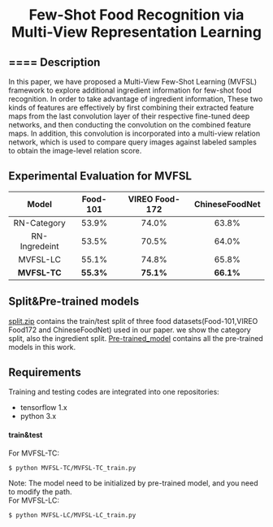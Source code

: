 # <p align="center">Few-Shot Food Recognition via Multi-View Representation Learning</p>
====
  Description
--
  In this paper, we have proposed a Multi-View Few-Shot Learning (MVFSL) framework to explore additional ingredient information for few-shot food recognition. In order to take advantage of ingredient information, These two kinds of features are effectively by first combining their extracted feature maps from the last convolution layer of their respective fine-tuned deep networks, and then conducting the convolution on the combined feature maps. In addition, this convolution is incorporated into a multi-view relation network, which is used to compare query images against labeled samples to obtain the image-level relation score.

Experimental Evaluation for  MVFSL
--
Model| Food-101| VIREO Food-172|ChineseFoodNet
:-----:|:-----:|:-----:|:----------:|
RN-Category | 53.9%|74.0%| 63.8%| 
RN-Ingredeint| 53.5%|70.5%|64.0%|
MVFSL-LC|55.1%|74.8%|65.8%|
**MVFSL-TC**|**55.3%**|**75.1%**|**66.1%**|
## Split&Pre-trained models
[split.zip](https://www.baidu.com/)  contains the train/test split of three food datasets(Food-101,VIREO Food172 and ChineseFoodNet) used in our paper. we show the category split, also the ingredient split. 
[Pre-trained_model](https://www.baidu.com/) contains all the pre-trained models in this work.
## Requirements
Training and testing codes are integrated into one repositories:
- tensorflow 1.x
- python 3.x
#### train&test
For MVFSL-TC:
```
$ python MVFSL-TC/MVFSL-TC_train.py
```
Note: The model need to be initialized by pre-trained model, and you need to modify the path.  
For MVFSL-LC:
```
$ python MVFSL-LC/MVFSL-LC_train.py
```
